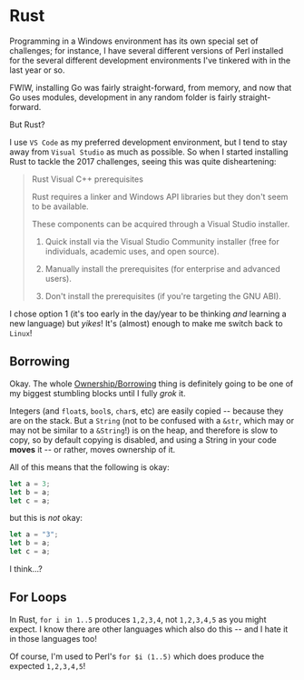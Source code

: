 # Rust

Programming in a Windows environment has its own special set of challenges; for
instance, I have several different versions of Perl installed for the several
different development environments I've tinkered with in the last year or so.

FWIW, installing Go was fairly straight-forward, from memory, and now that Go
uses modules, development in any random folder is fairly straight-forward.

But Rust?

I use `VS Code` as my preferred development environment, but I tend to stay away
from `Visual Studio` as much as possible. So when I started installing Rust to
tackle the 2017 challenges, seeing this was quite disheartening:

> Rust Visual C++ prerequisites
>
> Rust requires a linker and Windows API libraries but they don't seem to be
> available.
>
> These components can be acquired through a Visual Studio installer.
>
> 1. Quick install via the Visual Studio Community installer (free for
>    individuals, academic uses, and open source).
>
> 2. Manually install the prerequisites (for enterprise and advanced users).
>
> 3. Don't install the prerequisites (if you're targeting the GNU ABI).

I chose option 1 (it's too early in the day/year to be thinking _and_ learning a
new language) but _yikes_! It's (almost) enough to make me switch back to
`Linux`!

## Borrowing

Okay. The whole [Ownership/Borrowing](https://doc.rust-lang.org/book/ch04-02-references-and-borrowing.html) thing is definitely going to be one of my biggest stumbling blocks until I fully _grok_ it.

Integers (and `float`s, `bool`s, `char`s, etc) are easily copied -- because they are on the stack. But a `String` (not to be confused with a `&str`, which may or may not be similar to a `&String`!) is on the heap, and therefore is slow to copy, so by default copying is disabled, and using a String in your code **moves** it -- or rather, moves ownership of it.

All of this means that the following is okay:

```rs
let a = 3;
let b = a;
let c = a;
```

but this is _not_ okay:

```rs
let a = "3";
let b = a;
let c = a;
```

I think...?

## For Loops

In Rust, `for i in 1..5` produces `1,2,3,4`, not `1,2,3,4,5` as you might expect. I know there are other languages which also do this -- and I hate it in those languages too!

Of course, I'm used to Perl's `for $i (1..5)` which does produce the expected `1,2,3,4,5`!
